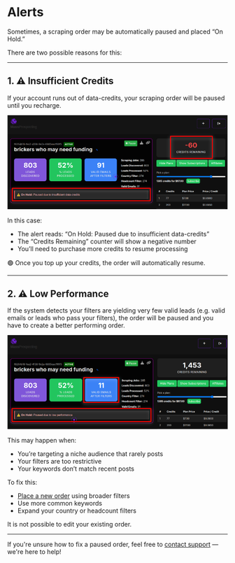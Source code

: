 # Alerts

Sometimes, a scraping order may be automatically paused and placed “On Hold.”

There are two possible reasons for this:

---

## 1. ⚠️ Insufficient Credits

If your account runs out of data-credits, your scraping order will be paused until you recharge.

![Insufficient Credits](../../assets/alerts-01.png)

In this case:

- The alert reads: “On Hold: Paused due to insufficient data-credits”
- The “Credits Remaining” counter will show a negative number
- You’ll need to purchase more credits to resume processing

🟢 Once you top up your credits, the order will automatically resume.

---

## 2. ⚠️ Low Performance

If the system detects your filters are yielding very few valid leads (e.g. valid emails or leads who pass your filters), the order will be paused and you have to create a better performing order.

![Low Performance](../../assets/alerts-02.png)

This may happen when:

- You’re targeting a niche audience that rarely posts
- Your filters are too restrictive
- Your keywords don’t match recent posts

To fix this:

- [Place a new order](./placing-a-scraping-order.md) using broader filters
- Use more common keywords
- Expand your country or headcount filters

It is not possible to edit your existing order.

---

If you're unsure how to fix a paused order, feel free to [contact support](https://wa.me/5491150612148?text=Hello!%20I%27m%20interested%20in%20MassProspecting!.) — we're here to help!
